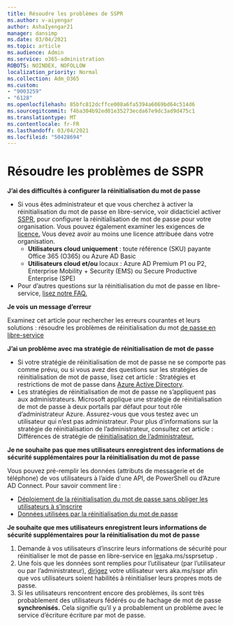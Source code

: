 ```yaml
---
title: Résoudre les problèmes de SSPR
ms.author: v-aiyengar
author: AshaIyengar21
manager: dansimp
ms.date: 03/04/2021
ms.topic: article
ms.audience: Admin
ms.service: o365-administration
ROBOTS: NOINDEX, NOFOLLOW
localization_priority: Normal
ms.collection: Adm_O365
ms.custom:
- "9003259"
- "6128"
ms.openlocfilehash: 85bfc812dcffce008a6fa5394a6069bd64c514d6
ms.sourcegitcommit: f4ba304b92ed01e35273ecda67e9dc3ad9d475c1
ms.translationtype: MT
ms.contentlocale: fr-FR
ms.lasthandoff: 03/04/2021
ms.locfileid: "50428694"
---
```

# <a name="troubleshoot-sspr"></a>Résoudre les problèmes de SSPR

**J’ai des difficultés à configurer la réinitialisation du mot de passe**

- Si vous êtes administrateur et que vous cherchez à activer la réinitialisation du mot de passe en libre-service, voir didacticiel activer [SSPR](https://docs.microsoft.com/azure/active-directory/authentication/tutorial-enable-sspr), pour configurer la réinitialisation de mot de passe pour votre organisation. Vous pouvez également examiner les exigences de [licence.](https://docs.microsoft.com/azure/active-directory/authentication/concept-sspr-licensing?WT.mc_id=Portal-Microsoft_Azure_Support) Vous devez avoir au moins une licence attribuée dans votre organisation.
    - **Utilisateurs cloud uniquement** : toute référence (SKU) payante Office 365 (O365) ou Azure AD Basic
    - **Utilisateurs cloud et/ou** locaux : Azure AD Premium P1 ou P2, Enterprise Mobility + Security (EMS) ou Secure Productive Enterprise (SPE)
- Pour d’autres questions sur la réinitialisation du mot de passe en libre-service, [lisez notre FAQ.](https://docs.microsoft.com/azure/active-directory/authentication/active-directory-passwords-faq?WT.mc_id=Portal-Microsoft_Azure_Support)

**Je vois un message d’erreur**

Examinez cet article pour rechercher les erreurs courantes et leurs solutions : résoudre les problèmes de réinitialisation du mot [de passe en libre-service](https://docs.microsoft.com/azure/active-directory/authentication/active-directory-passwords-troubleshoot?WT.mc_id=Portal-Microsoft_Azure_Support)

**J’ai un problème avec ma stratégie de réinitialisation de mot de passe**

- Si votre stratégie de réinitialisation de mot de passe ne se comporte pas comme prévu, ou si vous avez des questions sur les stratégies de réinitialisation de mot de passe, lisez cet article : Stratégies et restrictions de mot de passe dans [Azure Active Directory](https://docs.microsoft.com/azure/active-directory/authentication/concept-sspr-policy?WT.mc_id=Portal-Microsoft_Azure_Support).
- Les stratégies de réinitialisation de mot de passe ne s’appliquent pas aux administrateurs. Microsoft applique une stratégie de réinitialisation de mot de passe à deux portails par défaut pour tout rôle d’administrateur Azure. Assurez-vous que vous testez avec un utilisateur qui n’est pas administrateur. Pour plus d’informations sur la stratégie de réinitialisation de l’administrateur, consultez cet article : Différences de stratégie de [réinitialisation de l’administrateur.](https://docs.microsoft.com/azure/active-directory/authentication/concept-sspr-policy?WT.mc_id=Portal-Microsoft_Azure_Support#administrator-reset-policy-differences)

**Je ne souhaite pas que mes utilisateurs enregistrent des informations de sécurité supplémentaires pour la réinitialisation du mot de passe**

Vous pouvez pré-remplir les données (attributs de messagerie et de téléphone) de vos utilisateurs à l’aide d’une API, de PowerShell ou d’Azure AD Connect. Pour savoir comment lire :

- [Déploiement de la réinitialisation du mot de passe sans obliger les utilisateurs à s’inscrire](https://docs.microsoft.com/azure/active-directory/active-directory-passwords-data?WT.mc_id=Portal-Microsoft_Azure_Support#set-and-read-authentication-data-using-powershell)
- [Données utilisées par la réinitialisation du mot de passe](https://docs.microsoft.com/azure/active-directory/active-directory-passwords-data?WT.mc_id=Portal-Microsoft_Azure_Support)

**Je souhaite que mes utilisateurs enregistrent leurs informations de sécurité supplémentaires pour la réinitialisation du mot de passe**

1. Demande à vos utilisateurs d’inscrire leurs informations de sécurité pour réinitialiser le mot de passe en libre-service en [les](https://mysignins.microsoft.com/security-info)aka.ms/ssprsetup .
1. Une fois que les données sont remplies pour l’utilisateur (par l’utilisateur ou par l’administrateur), [dirigez](https://passwordreset.microsoftonline.com/) votre utilisateur vers aka.ms/sspr afin que vos utilisateurs soient habilités à réinitialiser leurs propres mots de passe.
1. Si les utilisateurs rencontrent encore  des problèmes, ils sont très probablement des utilisateurs fédérés ou de hachage de mot de passe **synchronisés.** Cela signifie qu’il y a probablement un problème avec le service d’écriture écriture par mot de passe.